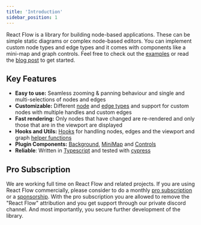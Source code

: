 ```yaml
---
title: 'Introduction'
sidebar_position: 1
---
```


React Flow is a library for building node-based applications. These can be simple static diagrams or complex node-based editors. You can implement custom node types and edge types and it comes with components like a mini-map and graph controls. Feel free to check out the [examples](https://reactflow.dev/examples/) or read the [blog post](https://webkid.io/blog/react-flow-node-based-graph-library/) to get started.

## Key Features

- **Easy to use:** Seamless zooming & panning behaviour and single and multi-selections of nodes and edges
- **Customizable:** Different [node](/docs/api/nodes/node-types/) and [edge types](/docs/api/edges/edge-types) and support for custom nodes with multiple handles and custom edges
- **Fast rendering:** Only nodes that have changed are re-rendered and only those that are in the viewport are displayed
- **Hooks and Utils:** [Hooks](/docs/api/hooks/use-react-flow) for handling nodes, edges and the viewport and graph [helper functions](/docs/api/graph-utils/)
- **Plugin Components:** [Background](/docs/api/plugin-components/background/), [MiniMap](/docs/api/plugin-components/minimap/) and [Controls](/docs/api/plugin-components/controls/)
- **Reliable**: Written in [Typescript](https://www.typescriptlang.org/) and tested with [cypress](https://www.cypress.io/)

## Pro Subscription

We are working full time on React Flow and related projects. If you are using React Flow commercially, please consider to do a monthly [pro subscription](/pro) or a [sponsorship](https://github.com/sponsors/wbkd). With the pro subscription you are allowed to remove the "React Flow" attribution and you get support through our private discord channel. And most importantly, you secure further development of the library.
